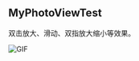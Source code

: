 ## MyPhotoViewTest
 
双击放大、滑动、双指放大缩小等效果。
 
![GIF](https://user-images.githubusercontent.com/26439413/154886300-32ea5bc3-8580-417a-aa10-b70738ec4ac8.gif)
